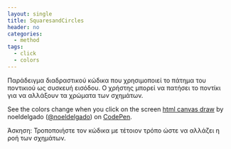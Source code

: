 ```yaml
---
layout: single
title: SquaresandCircles
header: no
categories:
  - method
tags:
  - click
  - colors
---
```


Παράδειγμα διαδραστικού κώδικα που χρησιμοποιεί το πάτημα του ποντικιού ως συσκευή εισόδου. Ο χρήστης μπορεί να πατήσει το ποντίκι για να αλλάξουν τα χρώματα των σχημάτων.

<p data-height="350" data-theme-id="17517" data-slug-hash="ZmvGGJ" data-default-tab="result" data-user="sckarolos" class='codepen'>See the colors change when you click on the screen <a href='https://codepen.io/noeldelgado/pen/ZmvGGJ'>html canvas draw</a> by noeldelgado (<a href='https://codepen.io/noeldelgado/'>@noeldelgado</a>) on <a href='http://codepen.io'>CodePen</a>.</p>
<script async src="//assets.codepen.io/assets/embed/ei.js"></script>

Άσκηση: Τροποποιήστε τον κώδικα με τέτοιον τρόπο ώστε να αλλάζει η ροή των σχημάτων.
